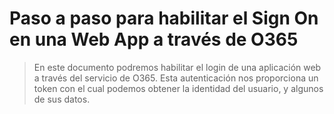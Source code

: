 # Paso a paso para habilitar el Sign On en una Web App a través de O365 #
> En este documento podremos habilitar el login de una aplicación web a través del servicio de O365. Esta autenticación nos proporciona un token con el cual podemos obtener la identidad del usuario, y algunos de sus datos.

